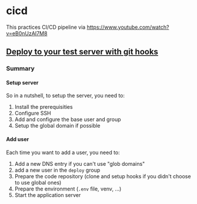# cicd
This practices CI/CD pipeline via https://www.youtube.com/watch?v=eB0nUzAI7M8

## [Deploy to your test server with git hooks](https://www.jujens.eu/posts/en/2018/Sep/09/deploy-test-git-hooks/)

### Summary

#### Setup server

So in a nutshell, to setup the server, you need to:

1. Install the prerequisities
2. Configure SSH
3. Add and configure the base user and group
4. Setup the global domain if possible

#### Add user

Each time you want to add a user, you need to:

1. Add a new DNS entry if you can't use "glob domains"
2. add a new user in the `deploy` group
3. Prepare the code repository (clone and setup hooks if you didn't choose to use global ones)
4. Prepare the environment (`.env` file, venv, ...)
5. Start the application server
